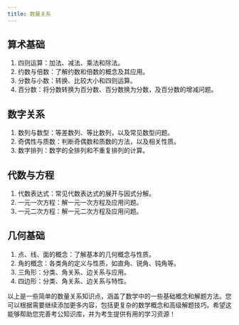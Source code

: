 ```yaml
---
title: 数量关系
---
```


## 算术基础

1. 四则运算：加法、减法、乘法和除法。
2. 约数与倍数：了解约数和倍数的概念及其应用。
3. 分数与小数：转换、比较大小和四则运算。
4. 百分数：将分数转换为百分数、百分数换为分数，及百分数的增减问题。

## 数字关系

1. 数列与数型：等差数列、等比数列，以及常见数型问题。
2. 奇偶性与质数：判断奇偶数和质数的方法，以及相关性质。
3. 数字排列：数字的全排列和不重复排列的计算。

## 代数与方程

1. 代数表达式：常见代数表达式的展开与因式分解。
2. 一元一次方程：解一元一次方程及应用问题。
3. 一元二次方程：解一元二次方程及应用问题。

## 几何基础

1. 点、线、面的概念：了解基本的几何概念与性质。
2. 角的概念：各类角的定义与性质，如直角、锐角、钝角等。
3. 三角形：分类、角关系、边关系与应用。
4. 四边形：分类、角关系、边关系与特性。

以上是一些简单的数量关系知识点，涵盖了数学中的一些基础概念和解题方法。您可以根据需要继续添加更多内容，包括更复杂的数学概念和高级解题技巧。希望这能够帮助您完善考公知识库，并为考生提供有用的学习资源！
